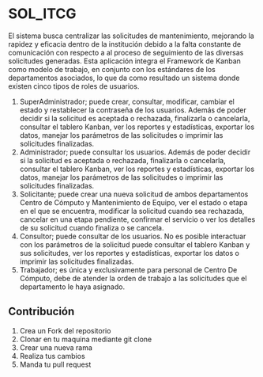 # SOL_ITCG
El sistema busca centralizar las solicitudes de mantenimiento, mejorando la rapidez y eficacia dentro de la institución debido a la falta constante de comunicación con respecto a al proceso de seguimiento de las diversas solicitudes generadas. Esta aplicación integra el Framework de Kanban como modelo de trabajo, en conjunto con los estándares de los departamentos asociados, lo que da como resultado un sistema donde existen cinco tipos de roles de usuarios.
1.	SuperAdministrador; puede crear, consultar, modificar, cambiar el estado y restablecer la contraseña de los usuarios. Además de poder decidir si la solicitud es aceptada o rechazada, finalizarla o cancelarla, consultar el tablero Kanban, ver los reportes y estadísticas, exportar los datos, manejar los parámetros de las solicitudes o imprimir las solicitudes finalizadas.
2.	Administrador; puede consultar los usuarios. Además de poder decidir si la solicitud es aceptada o rechazada, finalizarla o cancelarla, consultar el tablero Kanban, ver los reportes y estadísticas, exportar los datos, manejar los parámetros de las solicitudes o imprimir las solicitudes finalizadas.
3.	Solicitante; puede crear una nueva solicitud de ambos departamentos Centro de Cómputo y Mantenimiento de Equipo, ver el estado o etapa en el que se encuentra, modificar la solicitud cuando sea rechazada, cancelar en una etapa pendiente, confirmar el servicio o ver los detalles de su solicitud cuando finaliza o se cancela.
4.	Consultor; puede consultar de los usuarios. No es posible interactuar con los parámetros de la solicitud puede consultar el tablero Kanban y sus solicitudes, ver los reportes y estadísticas, exportar los datos o imprimir las solicitudes finalizadas.
5.	Trabajador; es única y exclusivamente para personal de Centro De Cómputo, debe de atender la orden de trabajo a las solicitudes que el departamento le haya asignado.

Contribución
------------
1. Crea un Fork del repositorio
2. Clonar en tu maquina mediante git clone 
3. Crear una nueva rama
4. Realiza tus cambios
5. Manda tu pull request
